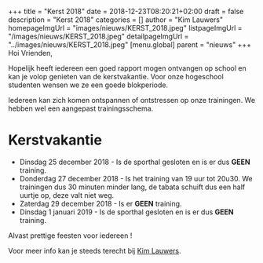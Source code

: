 +++
title = "Kerst 2018"
date = 2018-12-23T08:20:21+02:00
draft = false
description = "Kerst 2018"
categories = []
author = "Kim Lauwers"
homepageImgUrl = "images/nieuws/KERST_2018.jpeg"
listpageImgUrl = "/images/nieuws/KERST_2018.jpeg"
detailpageImgUrl = "../images/nieuws/KERST_2018.jpeg"
[menu.global]
    parent = "nieuws"
+++
Hoi Vrienden,

Hopelijk heeft iedereen een goed rapport mogen ontvangen op school en kan je volop genieten van de kerstvakantie.
Voor onze hogeschool studenten wensen we ze een goede blokperiode.

Iedereen kan zich komen ontspannen of ontstressen op onze trainingen. We hebben wel een aangepast trainingsschema.

# Kerstvakantie
* Dinsdag 25 december 2018 - Is de sporthal gesloten en is er dus **GEEN** training.
* Donderdag 27 december 2018 - Is het training van 19 uur tot 20u30. We trainingen dus 30 minuten minder lang, de tabata schuift dus een half uurtje op, deze valt niet weg.
* Zaterdag 29 december 2018 - Is er **GEEN** training.
* Dinsdag 1 januari 2019 - Is de sporthal gesloten en is er dus **GEEN** training.

Alvast prettige feesten voor iedereen !

Voor meer info kan je steeds terecht bij [Kim Lauwers](https://www.jujitsukeerbergen.be/trainers/#Kim_Lauwers).